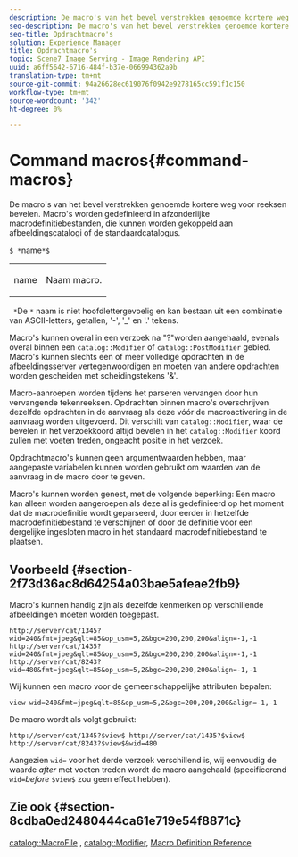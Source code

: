 ```yaml
---
description: De macro's van het bevel verstrekken genoemde kortere weg voor reeksen bevelen. Macro's worden gedefinieerd in afzonderlijke macrodefinitiebestanden, die kunnen worden gekoppeld aan afbeeldingscatalogi of de standaardcatalogus.
seo-description: De macro's van het bevel verstrekken genoemde kortere weg voor reeksen bevelen. Macro's worden gedefinieerd in afzonderlijke macrodefinitiebestanden, die kunnen worden gekoppeld aan afbeeldingscatalogi of de standaardcatalogus.
seo-title: Opdrachtmacro's
solution: Experience Manager
title: Opdrachtmacro's
topic: Scene7 Image Serving - Image Rendering API
uuid: a6ff5642-6716-484f-b37e-066994362a9b
translation-type: tm+mt
source-git-commit: 94a26628ec619076f0942e9278165cc591f1c150
workflow-type: tm+mt
source-wordcount: '342'
ht-degree: 0%

---
```



# Command macros{#command-macros}

De macro&#39;s van het bevel verstrekken genoemde kortere weg voor reeksen bevelen. Macro&#39;s worden gedefinieerd in afzonderlijke macrodefinitiebestanden, die kunnen worden gekoppeld aan afbeeldingscatalogi of de standaardcatalogus.

`$ *`name`*$`

<table id="simpletable_A03541622C354F60B5F304B999C4EF8E"> 
 <tr class="strow"> 
  <td class="stentry"> <p><span class="codeph"> <span class="varname"> name</span></span> </p> </td> 
  <td class="stentry"> <p>Naam macro. </p></td> 
 </tr> 
</table>

` *`De `*` naam is niet hoofdlettergevoelig en kan bestaan uit een combinatie van ASCII-letters, getallen, &#39;-&#39;, &#39;_&#39; en &#39;.&#39; tekens.

Macro&#39;s kunnen overal in een verzoek na &quot;?&quot;worden aangehaald, evenals overal binnen een `catalog::Modifier` of `catalog::PostModifier` gebied. Macro&#39;s kunnen slechts een of meer volledige opdrachten in de afbeeldingsserver vertegenwoordigen en moeten van andere opdrachten worden gescheiden met scheidingstekens &#39;&amp;&#39;.

Macro-aanroepen worden tijdens het parseren vervangen door hun vervangende tekenreeksen. Opdrachten binnen macro&#39;s overschrijven dezelfde opdrachten in de aanvraag als deze vóór de macroactivering in de aanvraag worden uitgevoerd. Dit verschilt van `catalog::Modifier`, waar de bevelen in het verzoekkoord altijd bevelen in het `catalog::Modifier` koord zullen met voeten treden, ongeacht positie in het verzoek.

Opdrachtmacro&#39;s kunnen geen argumentwaarden hebben, maar aangepaste variabelen kunnen worden gebruikt om waarden van de aanvraag in de macro door te geven.

Macro&#39;s kunnen worden genest, met de volgende beperking: Een macro kan alleen worden aangeroepen als deze al is gedefinieerd op het moment dat de macrodefinitie wordt geparseerd, door eerder in hetzelfde macrodefinitiebestand te verschijnen of door de definitie voor een dergelijke ingesloten macro in het standaard macrodefinitiebestand te plaatsen.

## Voorbeeld {#section-2f73d36ac8d64254a03bae5afeae2fb9}

Macro&#39;s kunnen handig zijn als dezelfde kenmerken op verschillende afbeeldingen moeten worden toegepast.

`http://server/cat/1345?wid=240&fmt=jpeg&qlt=85&op_usm=5,2&bgc=200,200,200&align=-1,-1 http://server/cat/1435?wid=240&fmt=jpeg&qlt=85&op_usm=5,2&bgc=200,200,200&align=-1,-1 http://server/cat/8243?wid=480&fmt=jpeg&qlt=85&op_usm=5,2&bgc=200,200,200&align=-1,-1`

Wij kunnen een macro voor de gemeenschappelijke attributen bepalen:

`view wid=240&fmt=jpeg&qlt=85&op_usm=5,2&bgc=200,200,200&align=-1,-1`

De macro wordt als volgt gebruikt:

`http://server/cat/1345?$view$ http://server/cat/1435?$view$ http://server/cat/8243?$view$&wid=480`

Aangezien `wid=` voor het derde verzoek verschillend is, wij eenvoudig de waarde *after* met voeten treden wordt de macro aangehaald (specificerend `wid=`*before* `$view$` zou geen effect hebben).

## Zie ook {#section-8cdba0ed2480444ca61e719e54f8871c}

[catalog::MacroFile](../../../../../is-api/image-catalog/image-serving-api-ref/c-image-catalog-reference/c-attributes-reference/r-macrofile.md#reference-f91d717b3847458ca0f1fe95387554a2) ,  [catalog::Modifier](/help/aem-is-ir-api/is-api/image-catalog/image-serving-api-ref/c-image-catalog-reference/c-image-svg-data-reference/c-image-data-reference/r-modifier-cat.md),  [Macro Definition Reference](../../../../../is-api/image-catalog/image-serving-api-ref/c-image-catalog-reference/c-macro-definition-reference/c-macro-definition-reference.md#concept-5ec73f7636c1496fba1e94094e694e79)
